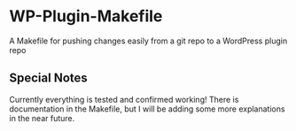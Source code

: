 WP-Plugin-Makefile
==================

A Makefile for pushing changes easily from a git repo to a WordPress plugin repo

## Special Notes ##

Currently everything is tested and confirmed working!
There is documentation in the Makefile, but I will be adding some more explanations in the near future.
